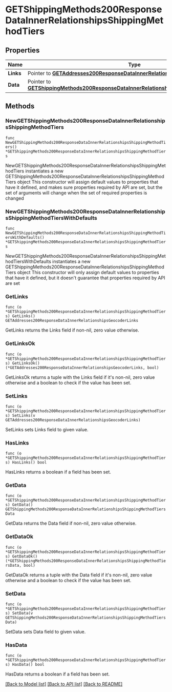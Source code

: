 # GETShippingMethods200ResponseDataInnerRelationshipsShippingMethodTiers

## Properties

Name | Type | Description | Notes
------------ | ------------- | ------------- | -------------
**Links** | Pointer to [**GETAddresses200ResponseDataInnerRelationshipsGeocoderLinks**](GETAddresses200ResponseDataInnerRelationshipsGeocoderLinks.md) |  | [optional] 
**Data** | Pointer to [**GETShippingMethods200ResponseDataInnerRelationshipsShippingMethodTiersData**](GETShippingMethods200ResponseDataInnerRelationshipsShippingMethodTiersData.md) |  | [optional] 

## Methods

### NewGETShippingMethods200ResponseDataInnerRelationshipsShippingMethodTiers

`func NewGETShippingMethods200ResponseDataInnerRelationshipsShippingMethodTiers() *GETShippingMethods200ResponseDataInnerRelationshipsShippingMethodTiers`

NewGETShippingMethods200ResponseDataInnerRelationshipsShippingMethodTiers instantiates a new GETShippingMethods200ResponseDataInnerRelationshipsShippingMethodTiers object
This constructor will assign default values to properties that have it defined,
and makes sure properties required by API are set, but the set of arguments
will change when the set of required properties is changed

### NewGETShippingMethods200ResponseDataInnerRelationshipsShippingMethodTiersWithDefaults

`func NewGETShippingMethods200ResponseDataInnerRelationshipsShippingMethodTiersWithDefaults() *GETShippingMethods200ResponseDataInnerRelationshipsShippingMethodTiers`

NewGETShippingMethods200ResponseDataInnerRelationshipsShippingMethodTiersWithDefaults instantiates a new GETShippingMethods200ResponseDataInnerRelationshipsShippingMethodTiers object
This constructor will only assign default values to properties that have it defined,
but it doesn't guarantee that properties required by API are set

### GetLinks

`func (o *GETShippingMethods200ResponseDataInnerRelationshipsShippingMethodTiers) GetLinks() GETAddresses200ResponseDataInnerRelationshipsGeocoderLinks`

GetLinks returns the Links field if non-nil, zero value otherwise.

### GetLinksOk

`func (o *GETShippingMethods200ResponseDataInnerRelationshipsShippingMethodTiers) GetLinksOk() (*GETAddresses200ResponseDataInnerRelationshipsGeocoderLinks, bool)`

GetLinksOk returns a tuple with the Links field if it's non-nil, zero value otherwise
and a boolean to check if the value has been set.

### SetLinks

`func (o *GETShippingMethods200ResponseDataInnerRelationshipsShippingMethodTiers) SetLinks(v GETAddresses200ResponseDataInnerRelationshipsGeocoderLinks)`

SetLinks sets Links field to given value.

### HasLinks

`func (o *GETShippingMethods200ResponseDataInnerRelationshipsShippingMethodTiers) HasLinks() bool`

HasLinks returns a boolean if a field has been set.

### GetData

`func (o *GETShippingMethods200ResponseDataInnerRelationshipsShippingMethodTiers) GetData() GETShippingMethods200ResponseDataInnerRelationshipsShippingMethodTiersData`

GetData returns the Data field if non-nil, zero value otherwise.

### GetDataOk

`func (o *GETShippingMethods200ResponseDataInnerRelationshipsShippingMethodTiers) GetDataOk() (*GETShippingMethods200ResponseDataInnerRelationshipsShippingMethodTiersData, bool)`

GetDataOk returns a tuple with the Data field if it's non-nil, zero value otherwise
and a boolean to check if the value has been set.

### SetData

`func (o *GETShippingMethods200ResponseDataInnerRelationshipsShippingMethodTiers) SetData(v GETShippingMethods200ResponseDataInnerRelationshipsShippingMethodTiersData)`

SetData sets Data field to given value.

### HasData

`func (o *GETShippingMethods200ResponseDataInnerRelationshipsShippingMethodTiers) HasData() bool`

HasData returns a boolean if a field has been set.


[[Back to Model list]](../README.md#documentation-for-models) [[Back to API list]](../README.md#documentation-for-api-endpoints) [[Back to README]](../README.md)


